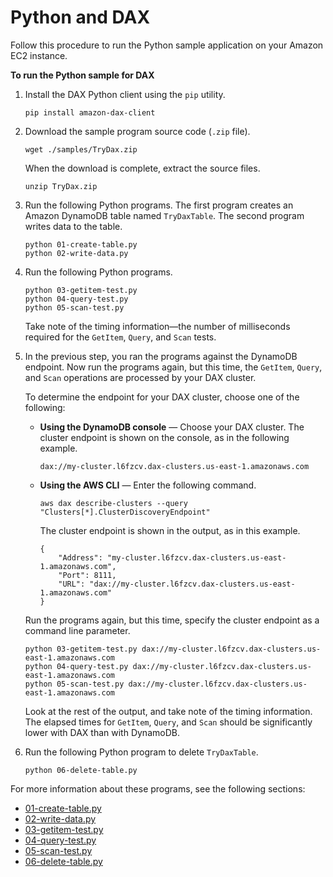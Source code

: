 # Python and DAX<a name="DAX.client.run-application-python"></a>

Follow this procedure to run the Python sample application on your Amazon EC2 instance\.

**To run the Python sample for DAX**

1. Install the DAX Python client using the `pip` utility\.

   ```
   pip install amazon-dax-client
   ```

1. Download the sample program source code \(`.zip` file\)\.

   ```
   wget ./samples/TryDax.zip
   ```

   When the download is complete, extract the source files\.

   ```
   unzip TryDax.zip
   ```

1. Run the following Python programs\. The first program creates an Amazon DynamoDB table named `TryDaxTable`\. The second program writes data to the table\.

   ```
   python 01-create-table.py
   python 02-write-data.py
   ```

1. Run the following Python programs\.

   ```
   python 03-getitem-test.py
   python 04-query-test.py
   python 05-scan-test.py
   ```

    Take note of the timing information—the number of milliseconds required for the `GetItem`, `Query`, and `Scan` tests\.

1. In the previous step, you ran the programs against the DynamoDB endpoint\. Now run the programs again, but this time, the `GetItem`, `Query`, and `Scan` operations are processed by your DAX cluster\.

   To determine the endpoint for your DAX cluster, choose one of the following:
   + **Using the DynamoDB console** — Choose your DAX cluster\. The cluster endpoint is shown on the console, as in the following example\.

     ```
     dax://my-cluster.l6fzcv.dax-clusters.us-east-1.amazonaws.com
     ```
   + **Using the AWS CLI** — Enter the following command\.

     ```
     aws dax describe-clusters --query "Clusters[*].ClusterDiscoveryEndpoint"
     ```

     The cluster endpoint is shown in the output, as in this example\.

     ```
     {
         "Address": "my-cluster.l6fzcv.dax-clusters.us-east-1.amazonaws.com",
         "Port": 8111,
         "URL": "dax://my-cluster.l6fzcv.dax-clusters.us-east-1.amazonaws.com"
     }
     ```

   Run the programs again, but this time, specify the cluster endpoint as a command line parameter\.

   ```
   python 03-getitem-test.py dax://my-cluster.l6fzcv.dax-clusters.us-east-1.amazonaws.com
   python 04-query-test.py dax://my-cluster.l6fzcv.dax-clusters.us-east-1.amazonaws.com
   python 05-scan-test.py dax://my-cluster.l6fzcv.dax-clusters.us-east-1.amazonaws.com
   ```

   Look at the rest of the output, and take note of the timing information\. The elapsed times for `GetItem`, `Query`, and `Scan` should be significantly lower with DAX than with DynamoDB\.

1. Run the following Python program to delete `TryDaxTable`\.

   ```
   python 06-delete-table.py
   ```

For more information about these programs, see the following sections:
+ [01\-create\-table\.py](DAX.client.run-application-python.01-create-table.md)
+ [02\-write\-data\.py](DAX.client.run-application-python.02-write-data.md)
+ [03\-getitem\-test\.py](DAX.client.run-application-python.03-getitem-test.md)
+ [04\-query\-test\.py](DAX.client.run-application-python.04-query-test.md)
+ [05\-scan\-test\.py](DAX.client.run-application-python.05-scan-test.md)
+ [06\-delete\-table\.py](DAX.client.run-application-python.06-delete-table.md)